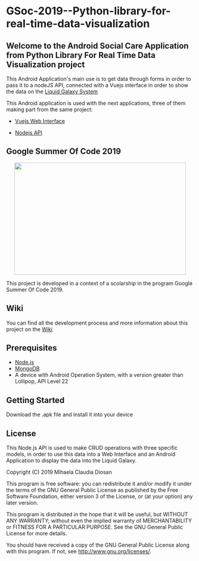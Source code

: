 # GSoc-2019--Python-library-for-real-time-data-visualization



## __Welcome to the Android Social Care Application from Python Library For Real Time Data Visualization project__

This Android Application's main use is to get data through forms in order to pass it to a nodeJS API, connected with a Vuejs interface in order to show the data on the [Liquid Galaxy System](https://liquidgalaxy.org/)


This Android application is used with the next applications, three of them making part from the same project:

 * [Vuejs Web Interface](https://github.com/LiquidGalaxyLAB/Python-library-for-real-time-data-visualization----Web-Interface)
 
 * [Nodejs API](https://github.com/LiquidGalaxyLAB/PythonLibraryForRealTimeDataVisualizationGSoC2019--API-nodeJs)
 
## __Google Summer Of Code 2019__
 
<p align="center"> 
 <img width="460" height="300" src="https://i.ibb.co/6YRpnjS/google-summer-of-code-2016.png">
</p>

This project is developed in a context of a scolarship in the program Google Summer Of Code 2019.

 ## __Wiki__
 
 You can find all the development process and more information about this project on the [Wiki](https://github.com/LiquidGalaxyLAB/Python-library-for-real-time-data-visualization--SocialCare-Android-App/wiki) 
 
  ## __Prerequisites__
 
 * [Node.js](https://nodejs.org/en/)
 * [MongoDB](https://docs.mongodb.com/manual/tutorial/install-mongodb-on-ubuntu/)
 * A device with Android Operation System, with a version greater than Lollipop, API Level 22
 
  ## __Getting Started__
  
  Download the .apk file and install it into your device
  
   ## __License__
  
 This Node.js API is used to make CRUD operations with three specific models, in order to use this data into a Web Interface and an Android Application to display the data into the Liquid Galaxy.

Copyright (C) 2019 Mihaela Claudia Diosan

This program is free software: you can redistribute it and/or modify it under the terms of the GNU General Public License as published by the Free Software Foundation, either version 3 of the License, or (at your option) any later version.

This program is distributed in the hope that it will be useful, but WITHOUT ANY WARRANTY; without even the implied warranty of MERCHANTABILITY or FITNESS FOR A PARTICULAR PURPOSE. See the GNU General Public License for more details.

You should have received a copy of the GNU General Public License along with this program. If not, see http://www.gnu.org/licenses/.


